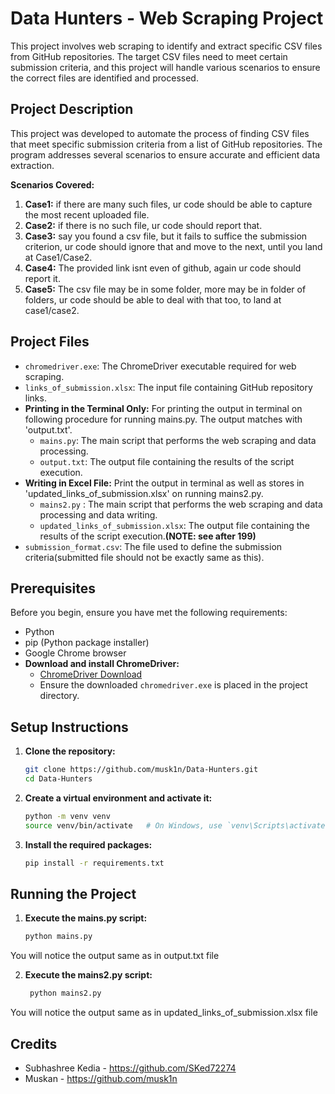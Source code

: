 # Data Hunters - Web Scraping Project
This project involves web scraping to identify and extract specific CSV files from GitHub repositories. The target CSV files need to meet certain submission criteria, and this project will handle various scenarios to ensure the correct files are identified and processed.

## Project Description
This project was developed to automate the process of finding CSV files that meet specific submission criteria from a list of GitHub repositories. The program addresses several scenarios to ensure accurate and efficient data extraction.

**Scenarios Covered:**
1. **Case1:** if there are many such files, ur code should be able to capture the most recent uploaded file. 
2. **Case2:** if there is no such file, ur code should report that. 
3. **Case3:** say you found a csv file, but it fails to suffice the submission criterion, ur code should ignore that and move to the next, until you land at Case1/Case2. 
4. **Case4:** The provided link isnt even of github, again ur code should report it. 
5. **Case5:** The csv file may be in some folder, more may be in folder of folders, ur code should be able to deal with that too, to land at case1/case2. 

## Project Files

- `chromedriver.exe`: The ChromeDriver executable required for web scraping.
- `links_of_submission.xlsx`: The input file containing GitHub repository links.
- **Printing in the Terminal Only:** For printing the output in terminal on following procedure for running mains.py. The output matches with 'output.txt'.
    - `mains.py`: The main script that performs the web scraping and data processing.
    - `output.txt`: The output file containing the results of the script execution.
- **Writing in Excel File:** Print the output in terminal as well as stores in 'updated_links_of_submission.xlsx' on running mains2.py.
    - `mains2.py` : The main script that performs the web scraping and data processing and data writing.
    - `updated_links_of_submission.xlsx`: The output file containing the results of the script execution.**(NOTE: see after 199)**
- `submission_format.csv`: The file used to define the submission criteria(submitted file should not be exactly same as this).

## Prerequisites
Before you begin, ensure you have met the following requirements:
- Python
- pip (Python package installer)
- Google Chrome browser
- **Download and install ChromeDriver:**
    - [ChromeDriver Download](https://sites.google.com/a/chromium.org/chromedriver/downloads)
    - Ensure the downloaded `chromedriver.exe` is placed in the project directory.

## Setup Instructions

1. **Clone the repository:**
    ```bash
    git clone https://github.com/musk1n/Data-Hunters.git
    cd Data-Hunters
    ```

2. **Create a virtual environment and activate it:**
    ```bash
    python -m venv venv
    source venv/bin/activate   # On Windows, use `venv\Scripts\activate`
    ```

3. **Install the required packages:**
    ```bash
    pip install -r requirements.txt
    ```
## Running the Project
1. **Execute the mains.py script:**
    ```bash
    python mains.py
    ```
You will notice the output same as in output.txt file

2. **Execute the mains2.py script:**
   ```bash
    python mains2.py
    ```
You will notice the output same as in updated_links_of_submission.xlsx file

## Credits
- Subhashree Kedia - https://github.com/SKed72274
- Muskan - https://github.com/musk1n
